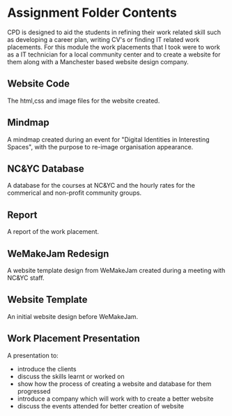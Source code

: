 # Assignment Folder Contents
CPD is designed to aid the students in refining their work related skill such as developing a career plan, writing CV's or finding IT related work placements. For this module the work placements that I took were to work as a IT technician for a local community center and to create a website for them along with a Manchester based website design company.

## Website Code
The html,css and image files for the website created.

## Mindmap
A mindmap created during an event for "Digital Identities in Interesting Spaces", with the purpose to re-image organisation appearance.

## NC&YC Database
A database for the courses at NC&YC and the hourly rates for the commerical and non-profit community groups.

## Report
A report of the work placement.

## WeMakeJam Redesign
A website template design from WeMakeJam created during a meeting with NC&YC staff.

## Website Template
An initial website design before WeMakeJam.

## Work Placement Presentation
A presentation to:
* introduce the clients
* discuss the skills learnt or worked on
* show how the process of creating a website and database for them progressed
* introduce a company which will work with to create a better website
* discuss the events attended for better creation of website
